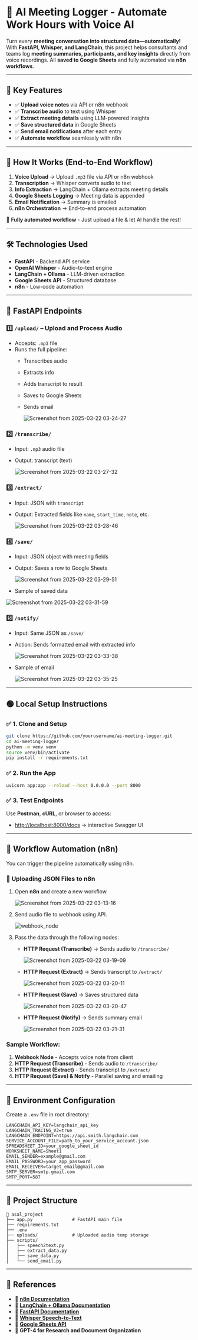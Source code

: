 # 📁 AI Meeting Logger - Automate Work Hours with Voice AI

Turn every **meeting conversation into structured data—automatically!**
With **FastAPI, Whisper, and LangChain**, this project helps consultants and teams log **meeting summaries, participants, and key insights** directly from voice recordings. All **saved to Google Sheets** and fully automated via **n8n workflows**.

---

## 🌟 Key Features

- ✅ **Upload voice notes** via API or n8n webhook
- ✅ **Transcribe audio** to text using Whisper
- ✅ **Extract meeting details** using LLM-powered insights
- ✅ **Save structured data** in Google Sheets
- ✅ **Send email notifications** after each entry
- ✅ **Automate workflow** seamlessly with n8n

---

## 🚀 How It Works (End-to-End Workflow)

1. **Voice Upload** → Upload `.mp3` file via API or n8n webhook
2. **Transcription** → Whisper converts audio to text
3. **Info Extraction** → LangChain + Ollama extracts meeting details
4. **Google Sheets Logging** → Meeting data is appended
5. **Email Notification** → Summary is emailed 
6. **n8n Orchestration** → End-to-end process automation

📌 **Fully automated workflow** - Just upload a file & let AI handle the rest!

---

## 🛠 Technologies Used

- **FastAPI** - Backend API service
- **OpenAI Whisper** - Audio-to-text engine
- **LangChain + Ollama** - LLM-driven extraction
- **Google Sheets API** - Structured database
- **n8n** - Low-code automation

---

## 🔧 FastAPI Endpoints

### 1️⃣ `/upload/` – Upload and Process Audio
- Accepts: `.mp3` file
- Runs the full pipeline:
  - Transcribes audio
  - Extracts info
  - Adds transcript to result
  - Saves to Google Sheets
  - Sends email
  
    ![Screenshot from 2025-03-22 03-24-27](https://github.com/user-attachments/assets/ec138ccf-83c7-4626-bcfd-969727d0b928)


### 2️⃣ `/transcribe/`
- Input: `.mp3` audio file
- Output: transcript (text)

  ![Screenshot from 2025-03-22 03-27-32](https://github.com/user-attachments/assets/182bdce9-fc86-4d6a-800a-93b3a06da81c)


### 3️⃣ `/extract/`
- Input: JSON with `transcript`
- Output: Extracted fields like `name`, `start_time`, `note`, etc.

  ![Screenshot from 2025-03-22 03-28-46](https://github.com/user-attachments/assets/4a662a9a-4352-4603-8fdd-d1af7880fe04)


### 4️⃣ `/save/`
- Input: JSON object with meeting fields
- Output: Saves a row to Google Sheets

  ![Screenshot from 2025-03-22 03-29-51](https://github.com/user-attachments/assets/6a49ddc7-1c49-4347-8cc6-3cde08a5ad5d)

- Sample of saved data

 ![Screenshot from 2025-03-22 03-31-59](https://github.com/user-attachments/assets/6b837c9c-6de8-43b3-b31e-86e4cde2b946)



### 5️⃣ `/notify/`
- Input: Same JSON as `/save/`
- Action: Sends formatted email with extracted info
  
  ![Screenshot from 2025-03-22 03-33-38](https://github.com/user-attachments/assets/dcc27267-3036-44b2-ba50-4f39f722221f)

- Sample of email

  ![Screenshot from 2025-03-22 03-35-25](https://github.com/user-attachments/assets/ab511271-585f-4e19-a5ab-ff7afa581dac)



---

## 🟢 Local Setup Instructions

### ✅ 1. Clone and Setup
```bash
git clone https://github.com/yourusername/ai-meeting-logger.git
cd ai-meeting-logger
python -m venv venv
source venv/bin/activate
pip install -r requirements.txt
```

### ✅ 2. Run the App
```bash
uvicorn app:app --reload --host 0.0.0.0 --port 8000
```

### ✅ 3. Test Endpoints
Use **Postman**, **cURL**, or browser to access:
- [http://localhost:8000/docs](http://localhost:8000/docs) → interactive Swagger UI

---

## 🔄 Workflow Automation (n8n)

You can trigger the pipeline automatically using n8n.

### 🔹 **Uploading JSON Files to n8n**
1. Open **n8n** and create a new workflow.
   
   ![Screenshot from 2025-03-22 03-13-16](https://github.com/user-attachments/assets/21a4c811-79bd-4849-a819-812834cf8d59)

3. Send audio file to webhook using API.
   
   ![webhook_node](https://github.com/user-attachments/assets/030c1748-d0ae-4036-a7a8-0b879a48b13e)

5. Pass the data through the following nodes:
   - **HTTP Request (Transcribe)** → Sends audio to `/transcribe/`
     
     ![Screenshot from 2025-03-22 03-19-09](https://github.com/user-attachments/assets/fbbd117a-51d4-494e-869e-f44aa224bacb)

   - **HTTP Request (Extract)** → Sends transcript to `/extract/`
     
     ![Screenshot from 2025-03-22 03-20-11](https://github.com/user-attachments/assets/8c0945dc-20dd-4d80-a847-71fdec0df243)

   - **HTTP Request (Save)** → Saves structured data
     
     ![Screenshot from 2025-03-22 03-20-47](https://github.com/user-attachments/assets/0537a092-65c0-4cb7-9bfa-80922f38f767)

   - **HTTP Request (Notify)** → Sends summary email
     
     ![Screenshot from 2025-03-22 03-21-31](https://github.com/user-attachments/assets/ad8bbee9-94f5-4566-b51c-11d29b4614a3)


### Sample Workflow:

1. **Webhook Node** - Accepts voice note from client
2. **HTTP Request (Transcribe)** - Sends audio to `/transcribe/`
3. **HTTP Request (Extract)** - Sends transcript to `/extract/`
4. **HTTP Request (Save) & Notify** - Parallel saving and emailing

---

## 📄 Environment Configuration

Create a `.env` file in root directory:

```env
LANGCHAIN_API_KEY=langchain_api_key
LANGCHAIN_TRACING_V2=true
LANGCHAIN_ENDPOINT=https://api.smith.langchain.com
SERVICE_ACCOUNT_FILE=path_to_your_service_account.json
SPREADSHEET_ID=your_google_sheet_id
WORKSHEET_NAME=Sheet1
EMAIL_SENDER=example@gmail.com
EMAIL_PASSWORD=your_app_password
EMAIL_RECEIVER=target_email@gmail.com
SMTP_SERVER=smtp.gmail.com
SMTP_PORT=587
```

---

## 📂 Project Structure

```
📁 asal_project
├── app.py               # FastAPI main file
├── requirements.txt
├── .env
├── uploads/             # Uploaded audio temp storage
├── scripts/
│   ├── speech2text.py
│   ├── extract_data.py
│   ├── save_data.py
│   └── send_email.py
```

---

## 📖 References

- 📌 **[n8n Documentation](https://docs.n8n.io/)**
- 📌 **[LangChain + Ollama Documentation](https://python.langchain.com/docs/modules/model_io/models/llms/integrations/ollama/)**
- 📌 **[FastAPI Documentation](https://fastapi.tiangolo.com/)**
- 📌 **[Whisper Speech-to-Text](https://github.com/openai/whisper)**
- 📌 **[Google Sheets API](https://developers.google.com/sheets/api/guides/concepts)**
- 📌 **GPT-4 for Research and Document Organization**


